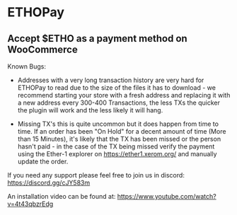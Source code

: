 # ETHOPay

## Accept $ETHO as a payment method on WooCommerce

Known Bugs:

* Addresses with a very long transaction history are very hard for ETHOPay to read due to the size of the files it has to download - we recommend starting your store with a fresh address and replacing it with a new address every 300-400 Transactions, the less TXs the quicker the plugin will work and the less likely it will hang.

* Missing TX's this is quite uncommon but it does happen from time to time. If an order has been "On Hold" for a decent amount of time (More than 15 Minutes), it's likely that the TX has been missed or the person hasn't paid - in the case of the TX being missed verify the payment using the Ether-1 explorer on https://ether1.xerom.org/ and manually update the order.

If you need any support please feel free to join us in discord: https://discord.gg/cJY583m

An installation video can be found at: https://www.youtube.com/watch?v=4t43qbzrEdg
